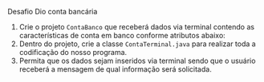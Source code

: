 Desafio Dio conta bancária
1. Crie o projeto `ContaBanco` que receberá dados via terminal contendo as características de conta em banco conforme atributos abaixo:
2. Dentro do projeto, crie a classe `ContaTerminal.java` para realizar toda a codificação do nosso programa.
3. Permita que os dados sejam inseridos via terminal sendo que o usuário receberá a mensagem de qual informação será solicitada.
